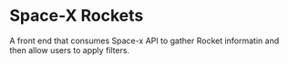 # Space-X Rockets

A front end that consumes Space-x API to gather Rocket informatin and then allow users to apply filters.